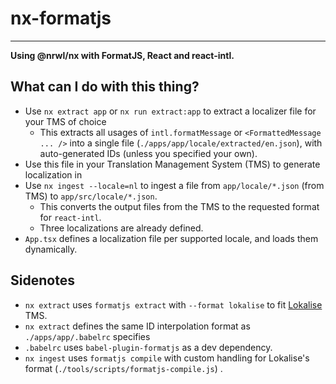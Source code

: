 # nx-formatjs

---

**Using @nrwl/nx with FormatJS, React and react-intl.**

## What can I do with this thing?

- Use `nx extract app` or `nx run extract:app` to extract a localizer file for your TMS of choice
  - This extracts all usages of `intl.formatMessage` or `<FormattedMessage ... />` into a single
    file (`./apps/app/locale/extracted/en.json`), with auto-generated IDs (unless you specified your own).
- Use this file in your Translation Management System (TMS) to generate localization in
- Use `nx ingest --locale=nl` to ingest a file from `app/locale/*.json` (from TMS) to `app/src/locale/*.json`.
  - This converts the output files from the TMS to the requested format for `react-intl`.
  - Three localizations are already defined.
- `App.tsx` defines a localization file per supported locale, and loads them dynamically.

## Sidenotes

- `nx extract` uses `formatjs extract` with `--format lokalise` to fit [Lokalise][0] TMS.
- `nx extract` defines the same ID interpolation format as `./apps/app/.babelrc` specifies
- `.babelrc` uses `babel-plugin-formatjs` as a dev dependency.
- `nx ingest` uses `formatjs compile` with custom handling for Lokalise's format (`./tools/scripts/formatjs-compile.js`)
  .

[0]: https://lokalise.com/

